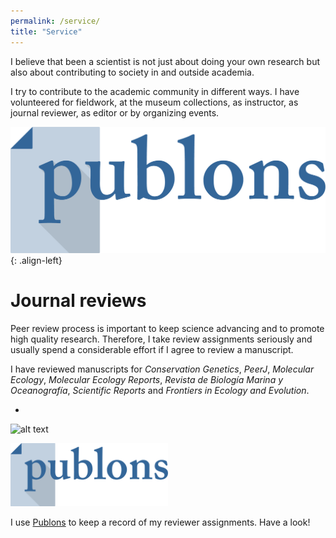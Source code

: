 ```yaml
---
permalink: /service/
title: "Service"
---
```


I believe that been a scientist is not just about doing your own research but also about contributing to society in and outside academia.

I try to contribute to the academic community in different ways. I have volunteered for fieldwork, at the museum collections, as instructor, as journal reviewer, as editor or by organizing events. 

![image-left](/assets/images/publons-logo.png){: .align-left}
# Journal reviews

Peer review process is important to keep science advancing and to promote high quality research. Therefore, I take review assignments seriously and usually spend a considerable effort if I agree to review a manuscript.

I have reviewed manuscripts for *Conservation Genetics*, *PeerJ*, *Molecular Ecology*, *Molecular Ecology Reports*, *Revista de Biología Marina y Oceanografía*, *Scientific Reports* and *Frontiers in Ecology and Evolution*.

-

<img src="url" alt="alt text" width="whatever" height="whatever">

<img src="/assets/images/publons-logo.png"
     alt="Markdown Monster icon"
     width="50%" height="50%"/>

I use [Publons](https://publons.com/researcher/1518390/andrea-a-cabrera/peer-review/) to keep a record of my reviewer assignments. Have a look!


